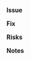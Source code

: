 **Issue**

<!-- Why are you making this change? -->

**Fix**

<!-- What changes did you make? -->

**Risks**

<!-- Key areas for the reviewer to focus on. -->

**Notes**
